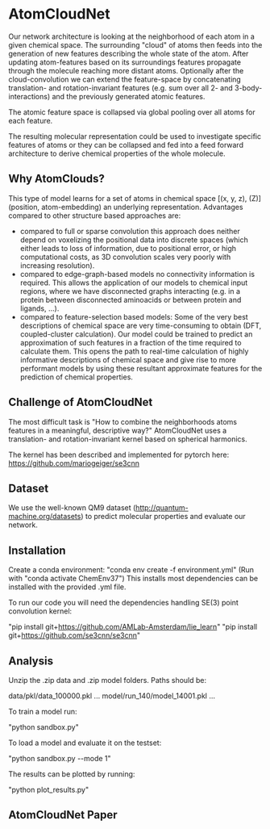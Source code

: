 # AtomCloudNet

Our network architecture is looking at the neighborhood of each atom in a given chemical space. The surrounding "cloud" of atoms then feeds into the generation of new features describing the whole state of the atom.
After updating atom-features based on its surroundings features propagate through the molecule reaching more distant atoms. Optionally after the cloud-convolution we can extend the feature-space by concatenating translation- and rotation-invariant features (e.g. sum over all 2- and 3-body-interactions) and the previously generated atomic features.

The atomic feature space is collapsed via global pooling over all atoms for each feature.

The resulting molecular representation could be used to investigate specific features of atoms or they
can be collapsed and fed into a feed forward architecture to derive chemical properties of the whole molecule.


## Why AtomClouds?

This type of model learns for a set of atoms in chemical space [(x, y, z), (Z)] (position, atom-embedding) an underlying 
representation. Advantages compared to other structure based approaches are:
- compared to full or sparse convolution this approach does neither depend on voxelizing the positional data into discrete spaces 
(which either leads to loss of information, due to positional error, or high computational costs, as 3D convolution scales very 
poorly with increasing resolution).
- compared to edge-graph-based models no connectivity information is required. This allows the application of our models to chemical input regions,
where we have disconnected graphs interacting (e.g. in a protein between disconnected aminoacids or between
protein and ligands, ...).
- compared to feature-selection based models: Some of the very best descriptions of chemical space are very time-consuming 
to obtain (DFT, coupled-cluster calculation). Our model could be trained to predict an approximation of such 
features in a fraction of the time required to calculate them.
This opens the path to real-time calculation of highly informative descriptions of chemical space and give rise 
to more performant models by using these resultant approximate features for the prediction of chemical properties.

## Challenge of AtomCloudNet

The most difficult task is "How to combine the neighborhoods atoms features in a meaningful, descriptive way?" 
AtomCloudNet uses a translation- and rotation-invariant kernel based on spherical harmonics.

The kernel has been described and implemented for pytorch here: https://github.com/mariogeiger/se3cnn

## Dataset

We use the well-known QM9 dataset (http://quantum-machine.org/datasets) to predict molecular properties and evaluate our network.

## Installation

Create a conda environment: "conda env create -f environment.yml"
(Run with "conda activate ChemEnv37")
This installs most dependencies can be installed with the provided .yml file.

To run our code you will need the dependencies handling SE(3) point convolution kernel:

"pip install git+https://github.com/AMLab-Amsterdam/lie_learn"
"pip install git+https://github.com/se3cnn/se3cnn"



## Analysis

Unzip the .zip data and .zip model folders.
Paths should be:

data/pkl/data_100000.pkl ...
model/run_140/model_14001.pkl ...

To train a model run:

"python sandbox.py"

To load a model and evaluate it on the testset:

"python sandbox.py --mode 1"

The results can be plotted by running:

"python plot_results.py"


## AtomCloudNet Paper



